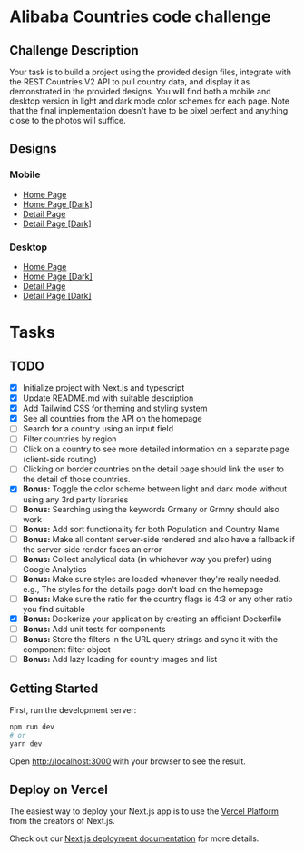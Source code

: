 # Alibaba Countries code challenge

## Challenge Description

Your task is to build a project using the provided design files, integrate with the REST Countries V2 API to pull country data, and display it as demonstrated in the provided designs. You will find both a mobile and desktop version in light and dark mode color schemes for each page. Note that the final implementation doesn't have to be pixel perfect and anything close to the photos will suffice.

## Designs

### Mobile

- <a href="https://alibaba-rest-countries.vercel.app/design/mobile-design-home-light.jpg">Home Page</a>
- <a href="https://alibaba-rest-countries.vercel.app/design/mobile-design-home-dark.jpg">Home Page [Dark]</a>
- <a href="https://alibaba-rest-countries.vercel.app/design/mobile-design-detail-light.jpg">Detail Page</a>
- <a href="https://alibaba-rest-countries.vercel.app/design/mobile-design-detail-dark.jpg">Detail Page [Dark]</a>

### Desktop

- <a href="https://alibaba-rest-countries.vercel.app/design/desktop-design-home-light.jpg">Home Page</a>
- <a href="https://alibaba-rest-countries.vercel.app/design/desktop-design-home-dark.jpg">Home Page [Dark]</a>
- <a href="https://alibaba-rest-countries.vercel.app/design/desktop-design-detail-light.jpg">Detail Page</a>
- <a href="https://alibaba-rest-countries.vercel.app/design/desktop-design-detail-dark.jpg">Detail Page [Dark]</a>

# Tasks

## TODO

- [x] Initialize project with Next.js and typescript
- [x] Update README.md with suitable description
- [x] Add Tailwind CSS for theming and styling system
- [x] See all countries from the API on the homepage
- [ ] Search for a country using an input field
- [ ] Filter countries by region
- [ ] Click on a country to see more detailed information on a separate page (client-side routing)
- [ ] Clicking on border countries on the detail page should link the user to the detail of those countries.
- [x] <b>Bonus:</b> Toggle the color scheme between light and dark mode without using any 3rd party libraries
- [ ] <b>Bonus:</b> Searching using the keywords Grmany or Grmny should also work
- [ ] <b>Bonus:</b> Add sort functionality for both Population and Country Name
- [ ] <b>Bonus:</b> Make all content server-side rendered and also have a fallback if the server-side render faces an error
- [ ] <b>Bonus:</b> Collect analytical data (in whichever way you prefer) using Google Analytics
- [ ] <b>Bonus:</b> Make sure styles are loaded whenever they're really needed. e.g., The styles for the details page don't load on the homepage
- [ ] <b>Bonus:</b> Make sure the ratio for the country flags is 4:3 or any other ratio you find suitable
- [x] <b>Bonus:</b> Dockerize your application by creating an efficient Dockerfile
- [ ] <b>Bonus:</b> Add unit tests for components
- [ ] <b>Bonus:</b> Store the filters in the URL query strings and sync it with the component filter object
- [ ] <b>Bonus:</b> Add lazy loading for country images and list

## Getting Started

First, run the development server:

```bash
npm run dev
# or
yarn dev
```

Open [http://localhost:3000](http://localhost:3000) with your browser to see the result.

## Deploy on Vercel

The easiest way to deploy your Next.js app is to use the [Vercel Platform](https://vercel.com/new?utm_medium=default-template&filter=next.js&utm_source=create-next-app&utm_campaign=create-next-app-readme) from the creators of Next.js.

Check out our [Next.js deployment documentation](https://nextjs.org/docs/deployment) for more details.
